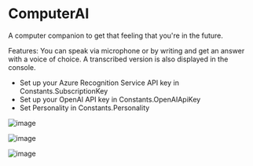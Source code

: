 # ComputerAI
A computer companion to get that feeling that you're in the future.

Features: You can speak via microphone or by writing and get an answer with a voice of choice. A transcribed version is also displayed in the console.

* Set up your Azure Recognition Service API key in Constants.SubscriptionKey
* Set up your OpenAI API key in Constants.OpenAIApiKey
* Set Personality in Constants.Personality

![image](https://github.com/vdeunzue/ComputerAI/assets/53879582/e560833a-6853-45c4-be14-3a1c01ff44e0)

![image](https://github.com/vdeunzue/ComputerAI/assets/53879582/92728a7a-92a3-4cb3-a3d9-932d35566db2)

![image](https://github.com/vdeunzue/ComputerAI/assets/53879582/8f009a24-5514-4d20-90a0-b6c58436e196)
